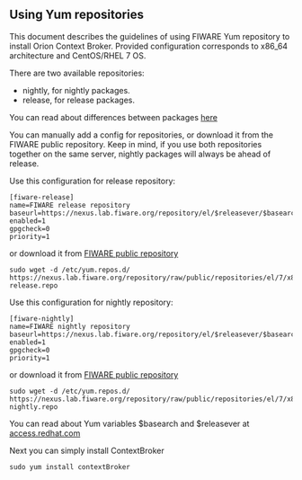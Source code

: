 ## Using Yum repositories

This document describes the guidelines of using FIWARE Yum repository to install Orion Context Broker. Provided configuration corresponds to x86_64 architecture and CentOS/RHEL 7 OS.

There are two available repositories:
- nightly, for nightly packages.
- release, for release packages.

You can read about differences between packages [here](install.md#installation) 

You can manually add a config for repositories, or download it from the FIWARE public repository.
Keep in mind, if you use both repositories together on the same server, nightly packages will always be ahead of release.
  
Use this configuration for release repository:
```
[fiware-release]
name=FIWARE release repository
baseurl=https://nexus.lab.fiware.org/repository/el/$releasever/$basearch/release
enabled=1
gpgcheck=0
priority=1

```
or download it from [FIWARE public repository](https://nexus.lab.fiware.org/repository/raw/public/repositories/el/7/x86_64/fiware-release.repo)
```
sudo wget -d /etc/yum.repos.d/ https://nexus.lab.fiware.org/repository/raw/public/repositories/el/7/x86_64/fiware-release.repo
```
Use this configuration for nightly repository:
```
[fiware-nightly]
name=FIWARE nightly repository
baseurl=https://nexus.lab.fiware.org/repository/el/$releasever/$basearch/nightly
enabled=1
gpgcheck=0
priority=1

```
or download it from [FIWARE public repository](https://nexus.lab.fiware.org/repository/raw/public/repositories/el/7/x86_64/fiware-nightly.repo)
```
sudo wget -d /etc/yum.repos.d/ https://nexus.lab.fiware.org/repository/raw/public/repositories/el/7/x86_64/fiware-nightly.repo

```
You can read about Yum variables $basearch and $releasever at [access.redhat.com](https://access.redhat.com/documentation/en-us/red_hat_enterprise_linux/6/html/deployment_guide/sec-using_yum_variables)

Next you can simply install ContextBroker
```
sudo yum install contextBroker 
```
